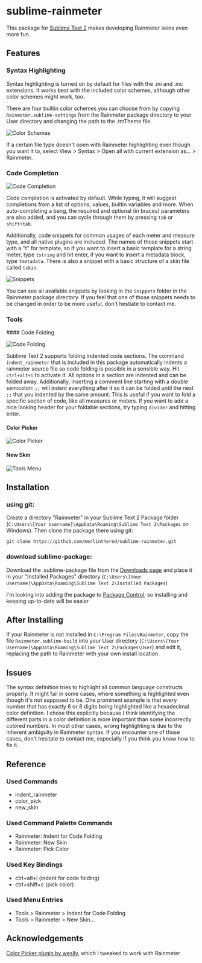 # sublime-rainmeter

This package for [Sublime Text 2][1] makes developing Rainmeter skins even more fun.

## Features

### Syntax Highlighting

Syntax highlighting is turned on by default for files with the .ini and .inc extensions. It works best with the included color schemes, although other color schemes might work, too. 

There are four builtin color schemes you can choose from by copying `Rainmeter.sublime-settings` from the Rainmeter package directory to your User directory and changing the path to the .tmTheme file.

![Color Schemes][im1] 

If a certain file type doesn't open with Rainmeter highlighting even though you want it to, select View > Syntax > Open all with current extension as... > Rainmeter.

### Code Completion

![Code Completion][im2]

Code completion is activated by default. While typing, it will suggest completions from a list of options, values, builtin variables and more. When auto-completing a bang, the required and optional (in braces) parameters are also added, and you can cycle through them by pressing `tab` or `shift+tab`.

Additionally, code snippets for common usages of each meter and measure type, and all native plugins are included. The names of those snippets start with a "t" for template, so if you want to insert a basic template for a string meter, type `tstring` and hit enter, if you want to insert a metadata block, type `tmetadata`. There is also a snippet with a basic structure of a skin file called `tskin`.

![Snippets][im3]

You can see all available snippets by looking in the `Snippets` folder in the Rainmeter package directory. If you feel that one of those snippets needs to be changed in order to be more useful, don't hestiate to contact me.

### Tools

<a name='AutomaticIndentation'/>
#### Code Folding

![Code Folding][im4]

Sublime Text 2 supports folding indented code sections. The command `indent_rainmeter` that is included in this package automatically indents a rainmeter source file so code folding is possible in a sensible way. Hit `ctrl+alt+i` to activate it. All options in a section are indented and can be folded away. Additionally, inserting a comment line starting with a double semicolon: `;;` will indent everything after it so it can be folded until the next `;;` that you indented by the same amount. This is useful if you want to fold a specific section of code, like all measures or meters. If you want to add a nice looking header for your foldable sections, try typing `divider` and hitting enter.

#### Color Picker

![Color Picker][im5]

#### New Skin

![Tools Menu][im6]

## Installation

### using git:
Create a directory "Rainmeter" in your Sublime Text 2 Package folder (`C:\Users\[Your Username]\AppData\Roaming\Sublime Text 2\Packages` on Windows). Then clone the package there using git: 

	git clone https://github.com/merlinthered/sublime-rainmeter.git

### download sublime-package:
Download the .sublime-package file from the [Downloads page][2] and place it in your "Installed Packages" directory (`C:\Users\[Your Username]\AppData\Roaming\Sublime Text 2\Installed Packages`)

I'm looking into adding the package to [Package Control][3], so installing and keeping up-to-date will be easier

## After Installing

If your Rainmeter is not installed in `C:\Program Files\Rainmeter`, copy the file `Rainmeter.sublime-build` into your User directory (`C:\Users\[Your Username]\AppData\Roaming\Sublime Text 2\Packages\User`) and edit it, replacing the path to Rainmeter with your own install location.

## Issues

The syntax definition tries to highlight all common language constructs properly. It might fail in some cases, where something is highlighted even though it's not supposed to be. One prominent example is that every number that has exactly 6 or 8 digits being highlighted like a hexadecimal color definition. I chose this explicitly because I think identifying the different parts in a color definition is more important than some incorrectly colored numbers. In most other cases, wrong highlighting is due to the inherent ambiguity in Rainmeter syntax. If you encounter one of those cases, don't hesitate to contact me, especially if you think you know how to fix it.

## Reference

### Used Commands
* indent_rainmeter
* color_pick
* new_skin

### Used Command Palette Commands
* Rainmeter: Indent for Code Folding
* Rainmeter: New Skin
* Rainmeter: Pick Color

### Used Key Bindings
* ctrl+alt+i (indent for code folding)
* ctrl+shift+c (pick color)

### Used Menu Entries
* Tools > Rainmeter > Indent for Code Folding
* Tools > Rainmeter > New Skin...

## Acknowledgements
[Color Picker plugin by weslly][4], which I tweaked to work with Rainmeter

[1]: http://www.sublimetext.com/ "Sublime Text 2"
[2]: https://github.com/merlinthered/sublime-rainmeter/downloads "Downloads page"
[3]: http://wbond.net/sublime_packages/package_control "Package Control"
[4]: https://github.com/weslly/ColorPicker "Color Picker"

[im1]: http://i.imgur.com/XszdQ.png "Color Schemes"
[im2]: http://i.imgur.com/3rDom.png "Code Completion"
[im3]: http://i.imgur.com/gPoip.png "Snippets"
[im4]: http://i.imgur.com/gX4gE.png "Code Folding"
[im5]: http://i.imgur.com/IsfIw.png "Color Picker"
[im6]: http://i.imgur.com/wufyq.png "Tools Menu"